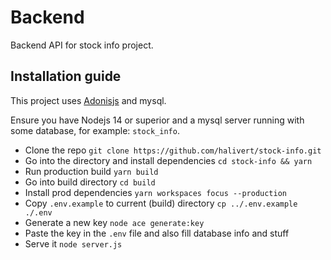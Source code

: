 # Backend

Backend API for stock info project.

## Installation guide

This project uses [Adonisjs](https://adonisjs.com/) and mysql.

Ensure you have Nodejs 14 or superior and a mysql server running with some
database, for example: `stock_info`.

- Clone the repo `git clone https://github.com/halivert/stock-info.git`
- Go into the directory and install dependencies `cd stock-info && yarn`
- Run production build `yarn build`
- Go into build directory `cd build`
- Install prod dependencies `yarn workspaces focus --production`
- Copy `.env.example` to current (build) directory `cp ../.env.example ./.env`
- Generate a new key `node ace generate:key`
- Paste the key in the `.env` file and also fill database info and stuff
- Serve it `node server.js`
